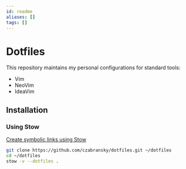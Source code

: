 ```yaml
---
id: readme
aliases: []
tags: []
---
```


# Dotfiles

This repository maintains my personal configurations for standard tools:
 - Vim
 - NeoVim
 - IdeaVim

## Installation

### Using Stow


[Create symbolic links using Stow](https://www.gnu.org/software/stow/)
```sh
git clone https://github.com/czabransky/dotfiles.git ~/dotfiles
cd ~/dotfiles
stow -v --dotfiles .
```
